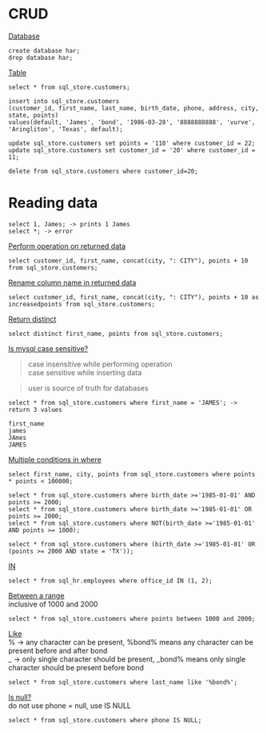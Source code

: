 # CRUD   

<ins>Database</ins>
```
create database har;
drop database har;
```

<ins>Table</ins>
```
select * from sql_store.customers;

insert into sql_store.customers
(customer_id, first_name, last_name, birth_date, phone, address, city, state, points) 
values(default, 'James', 'bond', '1986-03-28', '8888888888', 'vurve', 'Aringliton', 'Texas', default); 

update sql_store.customers set points = '110' where customer_id = 22;
update sql_store.customers set customer_id = '20' where customer_id = 11;

delete from sql_store.customers where customer_id=20;
```

# Reading data

```
select 1, James; -> prints 1 James      
select *; -> error    
```

<ins>Perform operation on returned data</ins>   
```
select customer_id, first_name, concat(city, ": CITY"), points + 10 from sql_store.customers;
```

<ins>Rename column name in returned data</ins>
```
select customer_id, first_name, concat(city, ": CITY"), points + 10 as increasedpoints from sql_store.customers;
```

<ins>Return distinct</ins>
```
select distinct first_name, points from sql_store.customers;
```

<ins>Is mysql case sensitive?</ins>   
> case insensitive while performing operation       
> case sensitive while inserting data

> user is source of truth for databases
```
select * from sql_store.customers where first_name = 'JAMES'; -> return 3 values

first_name
james
JAmes
JAMES
```

<ins>Multiple conditions in where</ins>
```
select first_name, city, points from sql_store.customers where points * points < 100000;

select * from sql_store.customers where birth_date >='1985-01-01' AND points >= 2000;
select * from sql_store.customers where birth_date >='1985-01-01' OR points >= 2000;
select * from sql_store.customers where NOT(birth_date >='1985-01-01' AND points >= 1000);

select * from sql_store.customers where (birth_date >='1985-01-01' OR (points >= 2000 AND state = 'TX'));
```

<ins>IN</ins>
```
select * from sql_hr.employees where office_id IN (1, 2);
```

<ins>Between a range</ins>    
inclusive of 1000 and 2000
```
select * from sql_store.customers where points between 1000 and 2000;
```

<ins>Like</ins>       
% -> any character can be present, %bond% means any character can be present before and after bond    
_ -> only single character should be present, \_bond% means only single character should be present before bond   

```
select * from sql_store.customers where last_name like '%bond%';
```

<ins>Is null?</ins>   
do not use phone = null, use IS NULL  
```
select * from sql_store.customers where phone IS NULL;
```
